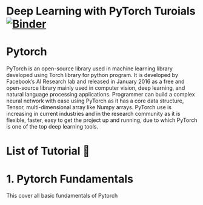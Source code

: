# Deep Learning with PyTorch Turoials [![Binder](https://mybinder.org/badge_logo.svg)](https://mybinder.org/v2/gh/Atcold/pytorch-Deep-Learning/master)


# Pytorch
PyTorch is an open-source library used in machine learning library developed using Torch library for python program. It is developed by Facebook’s AI Research lab and released in January 2016 as a free and open-source library mainly used in computer vision, deep learning, and natural language processing applications. Programmer can build a complex neural network with ease using PyTorch as it has a core data structure, Tensor, multi-dimensional array like Numpy arrays. PyTorch use is increasing in current industries and in the research community as it is flexible, faster, easy to get the project up and running, due to which PyTorch is one of the top deep learning tools.


# List of Tutorial :scroll:
# 1. Pytorch Fundamentals
This cover all basic fundamentals of Pytorch
